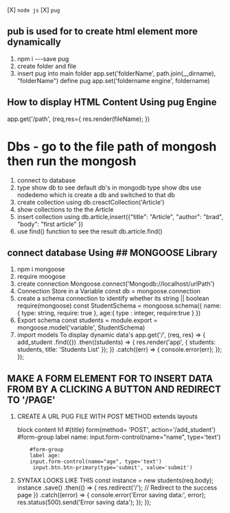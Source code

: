 [X] `node js`
[X] `pug`

## pub is used for to create html element more dynamically

1. npm i ---save pug
2. create folder and file
3. insert pug into main folder
   app.set('folderName', path.join(\_\_dirname), "folderName")
   define pug
   app.set('foldername engine', foldername)

## How to display HTML Content Using pug Engine

app.get('/path', (req,res={
res.render(fileName);
})

# Dbs - go to the file path of mongosh then run the mongosh

1. connect to database
2. type show db to see default db's in mongodb type show dbs
   use nodedemo which is create a db and switched to that db
3. create collection using db.creactCollection('Article')
4. show collections to the the Article
5. insert collection using db.article,insert({"title": "Article", "author": "brad", "body": "first article" })
6. use find() function to see the result db.article.find()

## connect database Using ## MONGOOSE Library

1. npm i mongoose
2. require moogose
3. create connection
   Mongoose.connect('Mongodb://localhost/urlPath')
4. Connection Store in a Variable
   const db = mongoose.connection
5. create a schema connection to identify whether its string || boolean
   require(mongoose)
   const StudentSchema = mongoose.schema({
   name:{
   type: string,
   require: true
   },
   age:{
   type : integer,
   require:true
   }
   })
6. Export schema
   const students = module.export = mongoose.model('variable', StudentSchema)
7. import models To display dynamic data's
   app.get('/', (req, res) => {
   add_student
   .find({})
   .then((students) => {
   res.render('app', { students: students, title: 'Students List' });
   })
   .catch((err) => {
   console.error(err);
   });
   });

## MAKE A FORM ELEMENT FOR TO INSERT DATA FROM BY A CLICKING A BUTTON AND REDIRECT TO '/PAGE'

1.  CREATE A URL PUG FILE WITH POST METHOD
    extends layouts

    block content
    h1 #{title}
    form(method= 'POST', action='/add_student')
    #form-group
    label name:
    input.form-control(name="name", type='text')

            #form-group
            label age:
            input.form-control(name="age", type='text')
             input.btn.btn-primary(type='submit', value='submit')

2.  SYNTAX LOOKS LIKE THIS
    const instance = new students(req.body);
    instance
    .save()
    .then(() => {
    res.redirect('/'); // Redirect to the success page
    })
    .catch((error) => {
    console.error('Error saving data:', error);
    res.status(500).send('Error saving data');
    });
    });
